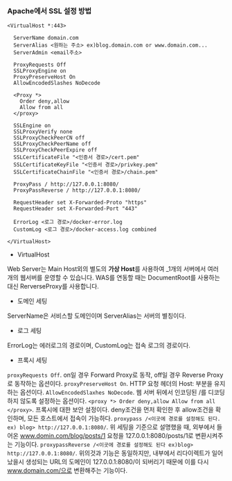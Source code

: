 ### Apache에서 SSL 설정 방법

```shell
<VirtualHost *:443>

  ServerName domain.com
  ServerAlias <원하는 주소> ex)blog.domain.com or www.domain.com...
  ServerAdmin <email주소>

  ProxyRequests Off
  SSLProxyEngine on
  ProxyPreserveHost On
  AllowEncodedSlashes NoDecode

  <Proxy *>
    Order deny,allow
    Allow from all
  </proxy>

  SSLEngine on
  SSLProxyVerify none
  SSLProxyCheckPeerCN off
  SSLProxyCheckPeerName off
  SSLProxyCheckPeerExpire off
  SSLCertificateFile "<인증서 경로>/cert.pem"
  SSLCertificateKeyFile "<인증서 경로>/privkey.pem"
  SSLCertificateChainFile "<인증서 경로>/chain.pem"

  ProxyPass / http://127.0.0.1:8080/
  ProxyPassReverse / http://127.0.0.1:8080/

  RequestHeader set X-Forwarded-Proto "https"
  RequestHeader set X-Forwarded-Port "443"

  ErrorLog <로그 경로>/docker-error.log
  CustomLog <로그 경로>/docker-access.log combined

</VirtualHost>
```

- VirtualHost

Web Server는 Main Host외의 별도의 **가상 Host**를 사용하여 _1개의 서버에서 여러 개의 웹서버를 운영할 수 있습니다. WAS를 연동할 때는 DocumentRoot를 사용하는 대신 RerverseProxy를 사용합니다.

- 도메인 세팅

ServerName은 서비스할 도메인이며 ServerAlias는 서버의 별칭이다.

- 로그 세팅

ErrorLog는 에러로그의 경로이며, CustomLog는 접속 로그의 경로이다.

- 프록시 세팅

`proxyRequests Off`. on일 경우 Forward Proxy로 동작, off일 경우 Reverse Proxy로 동작하는 옵션이다.
`proxyPreserveHost On`. HTTP 요청 헤더의 Host: 부분을 유지하는 옵션이다.
`AllowEncodedSlaxhes NoDecode`. 웹 서버 뒤에서 인코딩된 /를 디코딩 하지 않도록 설정하는 옵션이다.
`<proxy *> Order deny,allow Allow from all </proxy>`. 프록시에 대한 보안 설정이다.
deny조건을 먼저 확인한 후 allow조건을 확인하며, 모든 호스트에서 접속이 가능하다.
`proxypass /<이곳에 경로를 설정해도 된다. ex) blog> http://127.0.0.1:8080/`. 위 세팅을 기준으로 설명했을 때, 외부에서 들어온 www.domin.com/blog/posts/1 요청을
127.0.0.1:8080/posts/1로 변환시켜주는 기능이다.
`proxypassReverse /<이곳에 경로를 설정해도 된다 ex)blog> http://127.0.0.1:8080/`. 위의것과 기능은 동일하지만, 내부에서 리다이렉트가 일어났을시 생성되는 URL의 도메인이 127.0.0.1:8080/이
되버리기 때문에 이를 다시 www.domain.com/으로 변환해주는 기능이다.